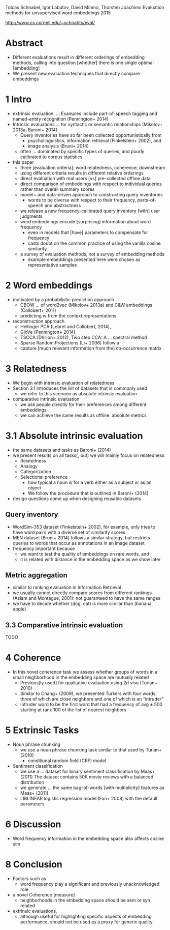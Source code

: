 Tobias Schnabel, Igor Labutov, David Mimno, Thorsten Joachims
Evaluation methods for unsupervised word embeddings
2015

http://www.cs.cornell.edu/~schnabts/eval/

# Abstract

* Different evaluations result in different orderings of embedding methods,
  calling into question [whether] there is one single optimal [embedding]
* We present new evaluation techniques that directly compare embeddings

# 1 Intro

* extrinsic evaluation, ...  Examples include part-of-speech tagging and
  named-entity recognition (Pennington+ 2014)
* Intrinsic evaluations ... for syntactic or semantic relationships
  (Mikolov+ 2013a; Baroni+ 2014)
  * Query inventories have so far been collected opportunistically from
    * psycholinguistics, information retrieval (Finkelstein+ 2002), and
    * image analysis (Bruni+ 2014)
  * often ... dominated by specific types of queries, and
    poorly calibrated to corpus statistics
* this paper
  * three [evaluation criteria]: word relatedness, coherence, downstream
  * using different criteria results in different relative orderings 
  * direct evaluation with real users [vs] pre-collected offline data
  * direct comparison of embeddings with respect to individual queries
    rather than overall summary scores
  * model~ and data-driven approach to constructing query inventories
    * words to be diverse with respect to their
      frequency, parts-of-speech and abstractness
  * we release a new frequency-calibrated query inventory [with] user judgments
  * word embeddings encode [surprising] information about word frequency
    * even in models that [have] parameters to compensate for frequency
    * casts doubt on the common practice of using the vanilla cosine similarity
  * a survey of evaluation methods, not a survey of embedding methods
    * example embeddings presented here were chosen as representative samples

# 2 Word embeddings

* motivated by a probabilistic prediction approach
  * CBOW ... of word2vec (Mikolov+ 2013a) and C&W embeddings (Collobert+ 2011)
  * predicting w from the context representations
* reconstruction approach
  * Hellinger PCA (Lebret and Collobert, 2014),
  * GloVe (Pennington+ 2014),
  * TSCCA (Dhillon+ 2012), Two step CCA: A ... spectral method
  * Sparse Random Projections (Li+ 2006) follow a
  * capture [much relevant information from the] co-occurrence matrix

# 3 Relatedness

* We begin with intrinsic evaluation of relatedness
* Section 3.1 introduces the list of datasets that is commonly used
  * we refer to this scenario as absolute intrinsic evaluation
* comparative intrinsic evaluation
  * we ask people directly for their preferences among different embeddings
  * we can achieve the same results as offline, absolute metrics

# 3.1 Absolute intrinsic evaluation

* the same datasets and tasks as Baroni+ (2014)
* we present results on all tasks[, but] we will mainly focus on relatedness
  * Relatedness
  * Analogy
  * Categorization
  * Selectional preference
    * how typical a noun is for a verb either as a subject or as an object
    * We follow the procedure that is outlined in Baroni+ (2014)
* design questions come up when designing reusable datasets

## Query inventory

* WordSim-353 dataset (Finkelstein+ 2002), for example,
  only tries to have word pairs with a diverse set of similarity scores
* MEN dataset (Bruni+ 2014) follows a similar strategy, but
  restricts queries to words that occur as annotations in an image dataset
* frequency important because
  * we want to test the quality of embeddings on rare words, and
  * it is related with distance in the embedding space as we show later

## Metric aggregation

* similar to ranking evaluation in Information Retrieval
* we usually cannot directly compare scores from different rankings
  (Aslam and Montague, 2001): not guaranteed to have the same ranges
* we have to decide whether (dog, cat) is more similar than (banana, apple)

## 3.3 Comparative intrinsic evaluation

TODO

# 4 Coherence

* In this novel coherence task we assess
  whether groups of words in a small neighborhood in the embedding space are
  mutually related
  * Previous[ly used] for qualitative evaluation using 2d visu (Turian+ 2010)
  * Similar to Chang+ (2009), we presented Turkers with four words,
    three of which are close neighbors and one of which is an “intruder”
  * intruder word to be the first word that had a frequency of avg ± 500
    starting at rank 100 of the list of nearest neighbors

# 5 Extrinsic Tasks

* Noun phrase chunking
  * we use a noun phrase chunking task similar to that used by Turian+ (2010)
    * conditional random field (CRF) model
* Sentiment classification
  * we use a ... dataset for binary sentiment classification by Maas+ (2011)
    The dataset contains 50K movie reviews with a balanced distribution
  * we generate ... the same bag-of-words [with multiplicity] features as
    Maas+ (2011)
  * LIBLINEAR logistic regression model (Fan+ 2008) with the default parameters

# 6 Discussion

* Word frequency information in the embedding space also affects cosine sim

# 8 Conclusion

* Factors such as
  * word frequency play a significant and previously unacknowledged role
* a novel Coherence [measure]
  * neighborhoods in the embedding space should be sem or syn related
* extrinsic evaluations,
  * although useful for highlighting specific aspects of embedding performance,
    should not be used as a proxy for generic quality
